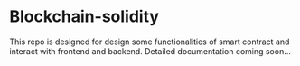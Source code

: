 # Blockchain-solidity

This repo is designed for design some functionalities of smart contract and interact with frontend and backend. Detailed documentation coming soon...
